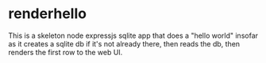# renderhello

This is a skeleton node expressjs sqlite app that does a "hello world"
insofar as it creates a sqlite db if it's not already there,
then reads the db, then renders the first row to the web UI.
